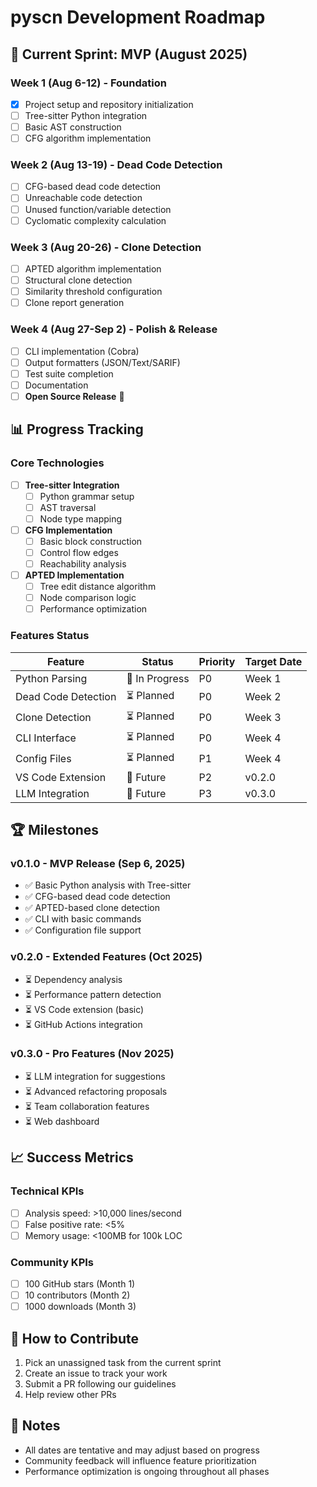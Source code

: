 # pyscn Development Roadmap

## 🎯 Current Sprint: MVP (August 2025)

### Week 1 (Aug 6-12) - Foundation
- [x] Project setup and repository initialization
- [ ] Tree-sitter Python integration
- [ ] Basic AST construction
- [ ] CFG algorithm implementation

### Week 2 (Aug 13-19) - Dead Code Detection
- [ ] CFG-based dead code detection
- [ ] Unreachable code detection
- [ ] Unused function/variable detection
- [ ] Cyclomatic complexity calculation

### Week 3 (Aug 20-26) - Clone Detection
- [ ] APTED algorithm implementation
- [ ] Structural clone detection
- [ ] Similarity threshold configuration
- [ ] Clone report generation

### Week 4 (Aug 27-Sep 2) - Polish & Release
- [ ] CLI implementation (Cobra)
- [ ] Output formatters (JSON/Text/SARIF)
- [ ] Test suite completion
- [ ] Documentation
- [ ] **Open Source Release** 🚀

## 📊 Progress Tracking

### Core Technologies
- [ ] **Tree-sitter Integration**
  - [ ] Python grammar setup
  - [ ] AST traversal
  - [ ] Node type mapping
  
- [ ] **CFG Implementation**
  - [ ] Basic block construction
  - [ ] Control flow edges
  - [ ] Reachability analysis
  
- [ ] **APTED Implementation**
  - [ ] Tree edit distance algorithm
  - [ ] Node comparison logic
  - [ ] Performance optimization

### Features Status
| Feature | Status | Priority | Target Date |
|---------|--------|----------|-------------|
| Python Parsing | 🔄 In Progress | P0 | Week 1 |
| Dead Code Detection | ⏳ Planned | P0 | Week 2 |
| Clone Detection | ⏳ Planned | P0 | Week 3 |
| CLI Interface | ⏳ Planned | P0 | Week 4 |
| Config Files | ⏳ Planned | P1 | Week 4 |
| VS Code Extension | 🔮 Future | P2 | v0.2.0 |
| LLM Integration | 🔮 Future | P3 | v0.3.0 |

## 🏆 Milestones

### v0.1.0 - MVP Release (Sep 6, 2025)
- ✅ Basic Python analysis with Tree-sitter
- ✅ CFG-based dead code detection
- ✅ APTED-based clone detection
- ✅ CLI with basic commands
- ✅ Configuration file support

### v0.2.0 - Extended Features (Oct 2025)
- ⏳ Dependency analysis
- ⏳ Performance pattern detection
- ⏳ VS Code extension (basic)
- ⏳ GitHub Actions integration

### v0.3.0 - Pro Features (Nov 2025)
- ⏳ LLM integration for suggestions
- ⏳ Advanced refactoring proposals
- ⏳ Team collaboration features
- ⏳ Web dashboard

## 📈 Success Metrics

### Technical KPIs
- [ ] Analysis speed: >10,000 lines/second
- [ ] False positive rate: <5%
- [ ] Memory usage: <100MB for 100k LOC

### Community KPIs
- [ ] 100 GitHub stars (Month 1)
- [ ] 10 contributors (Month 2)
- [ ] 1000 downloads (Month 3)

## 🤝 How to Contribute

1. Pick an unassigned task from the current sprint
2. Create an issue to track your work
3. Submit a PR following our guidelines
4. Help review other PRs

## 📝 Notes

- All dates are tentative and may adjust based on progress
- Community feedback will influence feature prioritization
- Performance optimization is ongoing throughout all phases